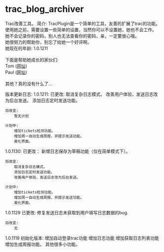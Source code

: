 trac_blog_archiver
==================

Trac改善工具。
简介:
TracPlugin是一个简单的工具，友善的扩展了trac的功能。使用她之前，需要设置一些简单的设置，当然你可以不设置她，她也不会工作。<br/>
她不会记录你的密码，别人也无法查看你的密码，亲，一定要放心哦。<br/>
她很努力的帮助你，别忘了给她一个好评啊。<br/>
她现在的年龄: 1.0.1211<br/>
<br/>
下面是帮助她成长的家伙们:<br/>
Tom (<a href="http://www.mchen.info" target="_blank">网址</a>)<br/>
Paul (<a href="http://blog.zetng.com" target="_blank">网址</a>)<br/>
<br/>
其他？真的没有什么了...

版本更新日志:
1.0.1211:
    已更改:
        取消复杂日志模式。
        改善用户体验，发送日志改为后台发送。
        添加日志定时发送功能。

    将改变:
        暂无计划

    计划中:
        增加tickets检测功能。
        增加周一自动生成周报，并提示发送功能。
        美化界面。


1.0.1130:
    已更改：
        新增日志保存为草稿功能（仅在简单模式下）。
    
    将改变:
        取消复杂日志模式。
        添加日志定时发送功能。
        改善用户体验，发送日志改为后台发送。

    计划中:
        增加tickets检测功能。
        增加周一自动生成周报，并提示发送功能。
        美化界面。

1.0.1129
    已更改:
        修复发送日志未获取到用户填写日志数据的bug.
    
    将改变:
        无

1.0.1119
    初始化版本:
        增加自动登录trac功能
        增加日志功能
        增加获取日志列表功能
        增加生成周报功能。
        其他很多小功能。
